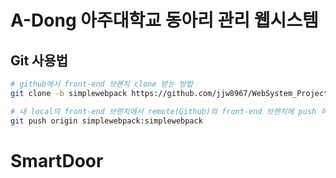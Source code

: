 # **A-Dong 아주대학교 동아리 관리 웹시스템**

## Git 사용법
``` bash
# github에서 front-end 브랜치 clone 받는 방법
git clone -b simplewebpack https://github.com/jjw8967/WebSystem_Project.git

# 내 local의 front-end 브랜치에서 remote(Github)의 front-end 브랜치에 push 하는 방법
git push origin simplewebpack:simplewebpack
```
# SmartDoor

